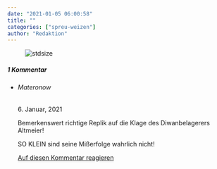 ```yaml
---
date: "2021-01-05 06:00:58"
title: ""
categories: ["spreu-weizen"]
author: "Redaktion"
---
```



<figure>
<img src="https://www.publicomag.com/wp-content/uploads/2021/01/Publico_Cartoon-9_-1320x933.jpg" alt=stdsize>
</figure>


<!--more-->
<h5 class="comments-h">
1 Kommentar </h5>
<ul class="commentlist">
<li class="comment even thread-even depth-1 clearfix" id="li-comment-103187">
<h6 class="author">Materonow</h6> <span class="date">6. Januar, 2021</span>



Bemerkenswert richtige Replik auf die Klage des Diwanbelagerers Altmeier!

SO KLEIN sind seine Mißerfolge wahrlich nicht!

<a rel="nofollow" class="comment-reply-link" href="#comment-103187" data-commentid="103187" data-postid="12731" data-belowelement="comment-103187" data-respondelement="respond" data-replyto="Antworte auf Materonow" aria-label="Antworte auf Materonow">Auf diesen Kommentar reagieren</a> 


</li>
</ul>
